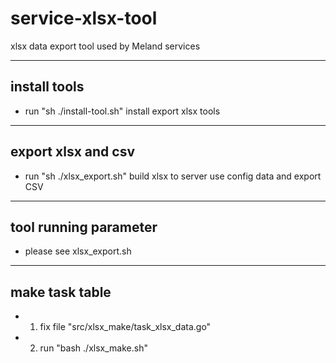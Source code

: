 # service-xlsx-tool

xlsx data export tool used by Meland services

---

## install tools

+ run  "sh ./install-tool.sh"  install export xlsx tools

---

## export xlsx and csv

+ run "sh ./xlsx_export.sh"  build xlsx to server use config data and export CSV

---

## tool running parameter

+ please see xlsx_export.sh

---

## make task table

+ 1. fix file "src/xlsx_make/task_xlsx_data.go"
+ 2. run "bash ./xlsx_make.sh"
